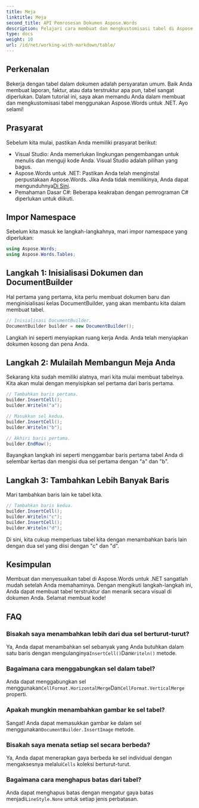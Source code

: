 ```yaml
---
title: Meja
linktitle: Meja
second_title: API Pemrosesan Dokumen Aspose.Words
description: Pelajari cara membuat dan mengkustomisasi tabel di Aspose.Words untuk .NET dengan panduan langkah demi langkah ini. Sempurna untuk menghasilkan dokumen terstruktur dan menarik secara visual.
type: docs
weight: 10
url: /id/net/working-with-markdown/table/
---
```

## Perkenalan

Bekerja dengan tabel dalam dokumen adalah persyaratan umum. Baik Anda membuat laporan, faktur, atau data terstruktur apa pun, tabel sangat diperlukan. Dalam tutorial ini, saya akan memandu Anda dalam membuat dan mengkustomisasi tabel menggunakan Aspose.Words untuk .NET. Ayo selami!

## Prasyarat

Sebelum kita mulai, pastikan Anda memiliki prasyarat berikut:

- Visual Studio: Anda memerlukan lingkungan pengembangan untuk menulis dan menguji kode Anda. Visual Studio adalah pilihan yang bagus.
-  Aspose.Words untuk .NET: Pastikan Anda telah menginstal perpustakaan Aspose.Words. Jika Anda tidak memilikinya, Anda dapat mengunduhnya[Di Sini](https://releases.aspose.com/words/net/).
- Pemahaman Dasar C#: Beberapa keakraban dengan pemrograman C# diperlukan untuk diikuti.

## Impor Namespace

Sebelum kita masuk ke langkah-langkahnya, mari impor namespace yang diperlukan:

```csharp
using Aspose.Words;
using Aspose.Words.Tables;
```

## Langkah 1: Inisialisasi Dokumen dan DocumentBuilder

Hal pertama yang pertama, kita perlu membuat dokumen baru dan menginisialisasi kelas DocumentBuilder, yang akan membantu kita dalam membuat tabel.

```csharp
// Inisialisasi DocumentBuilder.
DocumentBuilder builder = new DocumentBuilder();
```

Langkah ini seperti menyiapkan ruang kerja Anda. Anda telah menyiapkan dokumen kosong dan pena Anda.

## Langkah 2: Mulailah Membangun Meja Anda

Sekarang kita sudah memiliki alatnya, mari kita mulai membuat tabelnya. Kita akan mulai dengan menyisipkan sel pertama dari baris pertama.

```csharp
// Tambahkan baris pertama.
builder.InsertCell();
builder.Writeln("a");

// Masukkan sel kedua.
builder.InsertCell();
builder.Writeln("b");

// Akhiri baris pertama.
builder.EndRow();
```

Bayangkan langkah ini seperti menggambar baris pertama tabel Anda di selembar kertas dan mengisi dua sel pertama dengan "a" dan "b".

## Langkah 3: Tambahkan Lebih Banyak Baris

Mari tambahkan baris lain ke tabel kita.

```csharp
// Tambahkan baris kedua.
builder.InsertCell();
builder.Writeln("c");
builder.InsertCell();
builder.Writeln("d");
```

Di sini, kita cukup memperluas tabel kita dengan menambahkan baris lain dengan dua sel yang diisi dengan "c" dan "d".

## Kesimpulan

Membuat dan menyesuaikan tabel di Aspose.Words untuk .NET sangatlah mudah setelah Anda memahaminya. Dengan mengikuti langkah-langkah ini, Anda dapat membuat tabel terstruktur dan menarik secara visual di dokumen Anda. Selamat membuat kode!

## FAQ

### Bisakah saya menambahkan lebih dari dua sel berturut-turut?
 Ya, Anda dapat menambahkan sel sebanyak yang Anda butuhkan dalam satu baris dengan mengulanginya`InsertCell()`Dan`Writeln()` metode.

### Bagaimana cara menggabungkan sel dalam tabel?
 Anda dapat menggabungkan sel menggunakan`CellFormat.HorizontalMerge`Dan`CellFormat.VerticalMerge` properti.

### Apakah mungkin menambahkan gambar ke sel tabel?
 Sangat! Anda dapat memasukkan gambar ke dalam sel menggunakan`DocumentBuilder.InsertImage` metode.

### Bisakah saya menata setiap sel secara berbeda?
 Ya, Anda dapat menerapkan gaya berbeda ke sel individual dengan mengaksesnya melalui`Cells` koleksi berturut-turut.

### Bagaimana cara menghapus batas dari tabel?
 Anda dapat menghapus batas dengan mengatur gaya batas menjadi`LineStyle.None` untuk setiap jenis perbatasan.